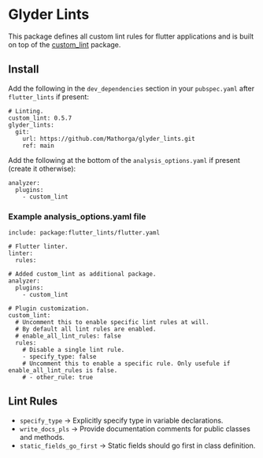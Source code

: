 # Glyder Lints
This package defines all custom lint rules for flutter applications and is built on top of the [custom_lint](https://pub.dev/packages/custom_lint) package.

## Install
Add the following in the `dev_dependencies` section in your `pubspec.yaml` after `flutter_lints` if present:</br>
```
# Linting.
custom_lint: 0.5.7
glyder_lints:
  git:
    url: https://github.com/Mathorga/glyder_lints.git
    ref: main
```

Add the following at the bottom of the `analysis_options.yaml` if present (create it otherwise):</br>
```
analyzer:
  plugins:
    - custom_lint
```

### Example analysis_options.yaml file
```
include: package:flutter_lints/flutter.yaml

# Flutter linter.
linter:
  rules:

# Added custom_lint as additional package.
analyzer:
  plugins:
    - custom_lint

# Plugin customization.
custom_lint:
  # Uncomment this to enable specific lint rules at will.
  # By default all lint rules are enabled.
  # enable_all_lint_rules: false
  rules:
    # Disable a single lint rule.
    - specify_type: false
    # Uncomment this to enable a specific rule. Only usefule if enable_all_lint_rules is false.
    # - other_rule: true
```

## Lint Rules
  * `specify_type` -> Explicitly specify type in variable declarations.
  * `write_docs_pls` -> Provide documentation comments for public classes and methods.
  * `static_fields_go_first` -> Static fields should go first in class definition.
